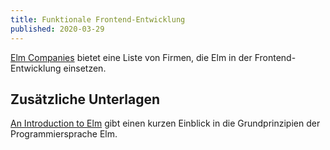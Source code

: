 ```yaml
---
title: Funktionale Frontend-Entwicklung
published: 2020-03-29
---
```


[Elm Companies](https://github.com/lpil/elm-companies) bietet eine Liste von Firmen, die Elm in der Frontend-Entwicklung einsetzen.


## Zusätzliche Unterlagen

[An Introduction to Elm](https://guide.elm-lang.org) gibt einen kurzen Einblick in die Grundprinzipien der Programmiersprache Elm.
